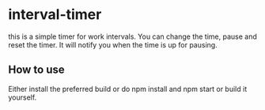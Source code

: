 # interval-timer

this is a simple timer for work intervals. You can change the time, pause and reset the timer. It will notify you when the time is up for pausing.

## How to use

Either install the preferred build or do npm install and npm start or build it yourself. 